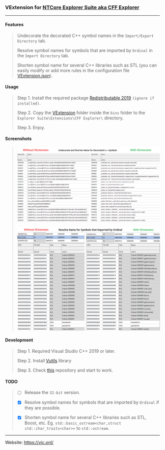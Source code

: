 ### VExtension for [NTCore Explorer Suite aka CFF Explorer](https://ntcore.com/?page_id=388)

_ _ _

#### Features

> Undecorate the decorated C++ symbol names in the `Import/Export Directory` tab.
> 
> Resolve symbol names for symbols that are imported by `Ordinal` in the `Import Directory` tab.
> 
> Shorten symbol name for several C++ libraries such as STL (you can easily modify or add more rules in the configuration file [VExtension.json](bins/VExtension/VExtension.json)).

#### Usage

> Step 1. Install the required package [Redistributable 2019](https://aka.ms/vs/17/release/vc_redist.x64.exe) `(ignore if installed)`.
> 
> Step 2. Copy the [VExtension](bins/VExtension/) folder inside the `bins` folder to the `Explorer Suite\Extensions\CFF Explorer\` directory.
> 
> Step 3. Enjoy.

#### Screenshots

> ![](screenshots/undecorate-shorten-name.png?)
> 
> ![](screenshots/resolve-ordinal.png?)

#### Development

> Step 1. Required Visual Studio C++ 2019 or later.
> 
> Step 2. Install [Vutils](https://github.com/vic4key/Vutils.git) library
> 
> Step 3. Check [this](https://github.com/vic4key/CFF_VExtension.git) repository and start to work.

#### TODO

> - [ ] Release the `32-bit` version.
> 
> - [x] Resolve symbol names for symbols that are imported by `Ordinal` if they are possible.
> 
> - [x] Shorten symbol name for several C++ libraries such as STL, Boost, etc. Eg. `std::basic_ostream<char,struct std::char_traits<char>>` to `std::ostream`.

_ _ _

Website: https://vic.onl/
